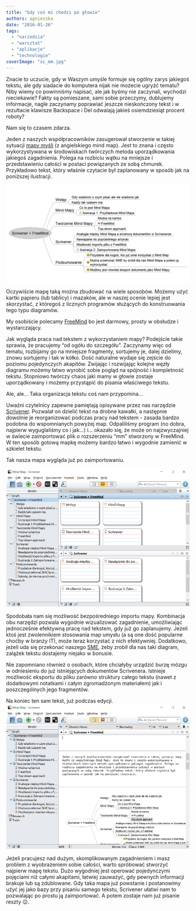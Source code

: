 ```yaml
---
title: "Gdy coś mi chodzi po głowie"
authors: agnieszka
date: "2016-01-26"
tags:
  - "narzedzia"
  - "warsztat"
  - "aplikacje"
  - "technologie"
coverImage: "sc_mm.jpg"
---
```


Znacie to uczucie, gdy w Waszym umyśle formuje się ogólny zarys jakiegoś tekstu,
ale gdy siadacie do komputera nijak nie możecie ugryźć tematu? Niby wiemy co
powinniśmy napisać, ale jak byśmy nie zaczynali, wychodzi nieciekawie? Fakty są
pomieszane, sami sobie przeczymy, dublujemy informacje, nagle zaczynamy
poprawiać jeszcze nieskończony tekst i w rezultacie klawisze Backspace i Del
odwalają jakieś osiemdziesiąt procent roboty?

Nam się to czasem zdarza.

Jeden z naszych współpracowników zasugerował stworzenie w takiej sytuacji
[mapy myśli](https://pl.wikipedia.org/wiki/Mapa_my%C5%9Bli) (z angielskiego mind
map). Jest to znana i często wykorzystywana w środowiskach twórczych metoda
uporządkowania jakiegoś zagadnienia. Polega na rozbiciu wątku na mniejsze i
przedstawieniu całości w postaci powiązanych ze sobą chmurek. Przykładowo tekst,
który właśnie czytacie był zaplanowany w sposób jak na poniższej ilustracji.

![mm1](images/mm1.jpg)

Oczywiście mapę taką można zbudować na wiele sposobów. Możemy użyć kartki
papieru (lub tablicy) i mazaków, ale w naszej ocenie lepiej jest skorzystać, z
któregoś z licznych programów służących do konstruowania tego typu diagramów.

My osobiście polecamy [FreeMind](http://freemind.sourceforge.net/) bo jest
darmowy, prosty w obsłudze i wystarczający.

Jak wygląda praca nad tekstem z wykorzystaniem mapy? Podejście takie sprawia, że
pracujemy “od ogółu do szczegółu”. Zaczynamy więc od tematu, rozbijamy go na
mniejsze fragmenty, sortujemy je, dalej dzielimy, znowu sortujemy i tak w kółko.
Dość naturalne wydaje się zejście do poziomu pojedynczych akapitów. Zwijając i
rozwijając kolejne węzły diagramu możemy łatwo wyrobić sobie pogląd na spójność
i kompletność tekstu. Stopniowo twórczy chaos jaki mamy w głowie zostaje
uporządkowany i możemy przystąpić do pisania właściwego tekstu.

Ale, ale… Taka organizacja tekstu coś nam przypomina…

Uważni czytelnicy zapewne pamiętają opisywane przez nas narzędzie
[Scrivener](http://techwriter.pl/scrivener-opis-narzedzia/). Pozwalał on dzielić
tekst na drobne kawałki, a następnie dowolnie je reorganizować podczas pracy nad
tekstem - zasada bardzo podobna do wspomnianych powyżej map. Odpaliliśmy program
(no dobra, najpierw wyguglaliśmy co i jak…) i... okazało się, że może on
najzwyczajniej w świecie zaimportować plik o rozszerzeniu “mm” stworzony w
FreeMind. W ten sposób gotową mapkę możemy bardzo łatwo i wygodnie zamienić w
szkielet tekstu.

Tak nasza mapa wygląda już po zaimportowaniu.

![mm2](images/mm2.jpg)

Spodobała nam się możliwość bezpośredniego importu mapy. Kombinacja obu narzędzi
pozwala wygodnie wizualizować zagadnienie, umożliwiając jednocześnie efektywną
pracę nad tekstem, gdy już go zaplanujemy. Jeżeli ktoś jest zwolennikiem
stosowania map umysłu (a są one dość popularne choćby w branży IT), może teraz
korzystać z nich efektywniej. Dodatkowo, jeżeli uda się przekonać naszego
[SME](http://techwriter.pl/kim-jest-sme/), żeby zrobił dla nas taki diagram,
zalążek tekstu dostajemy niejako w bonusie.

Nie zapomniano również o osobach, które chciałyby urządzić burzę mózgu w
odniesieniu do już istniejących dokumentów Scrivenera. Istnieje możliwość
eksportu do pliku zarówno struktury całego tekstu (nawet z dodatkowymi notatkami
i całym zgromadzonym materiałem) jak i poszczególnych jego fragmentów.

Na koniec ten sam tekst, już podczas edycji.![mm3](images/mm3.jpg)

Jeżeli pracujesz nad dużym, skomplikowanym zagadnieniem i masz problem z
wyobrażeniem sobie całości, warto spróbować stworzyć najpierw mapę tekstu. Dużo
wygodniej jest operować pojedynczymi pojęciami niż całymi akapitami, łatwiej
zauważyć, gdy pewnych informacji brakuje lub są zdublowane. Gdy taka mapa już
powstanie i postanowimy użyć jej jako bazy przy pisaniu samego tekstu, Scrivener
ułatwi nam to pozwalając po prostu ją zaimportować. A potem zostaje nam już
pisanie reszty 😉.
